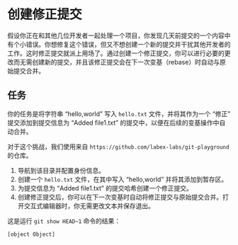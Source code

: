 # 创建修正提交

假设你正在和其他几位开发者一起处理一个项目，你发现几天前提交的一个内容中有个小错误。你想修复这个错误，但又不想创建一个新的提交并干扰其他开发者的工作。这时修正提交就派上用场了。通过创建一个修正提交，你可以进行必要的更改而无需创建新的提交，并且该修正提交会在下一次变基（rebase）时自动与原始提交合并。

## 任务

你的任务是将字符串 “hello,world” 写入 `hello.txt` 文件，并将其作为一个 “修正” 提交添加到提交信息为 “Added file1.txt” 的提交中，以便在后续的变基操作中自动合并。

对于这个挑战，我们使用来自 `https://github.com/labex-labs/git-playground` 的仓库。

1. 导航到该目录并配置身份信息。
2. 创建一个 `hello.txt` 文件，在其中写入 “hello,world” 并将其添加到暂存区。
3. 为提交信息为 “Added file1.txt” 的提交哈希创建一个修正提交。
4. 创建修正提交后，你可以在下一次变基时自动将修正提交与原始提交合并。打开交互式编辑器时，你无需更改文本并保存退出。

这是运行 `git show HEAD~1` 命令的结果：

```shell
[object Object]
```
